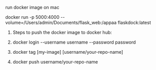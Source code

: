 
run docker image on mac

docker run -p 5000:4000 --volume=/Users/admin/Documents/flask_web:/appaa flaskdock:latest

1. Steps to push the docker image to docker hub:

1. docker login --username username --password password 
2. docker tag [my-image] [username/your-repo-name] 
3. docker push username/your-repo-name